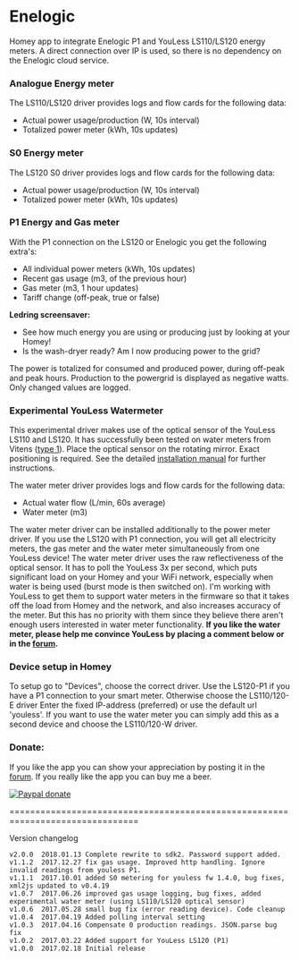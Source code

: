 # Enelogic #

Homey app to integrate Enelogic P1 and YouLess LS110/LS120 energy meters.
A direct connection over IP is used, so there is no dependency on the Enelogic
cloud service.

### Analogue Energy meter ###
The LS110/LS120 driver provides logs and flow cards for the following data:
- Actual power usage/production (W, 10s interval)
- Totalized power meter (kWh, 10s updates)

### S0 Energy meter ###
The LS120 S0 driver provides logs and flow cards for the following data:
- Actual power usage/production (W, 10s interval)
- Totalized power meter (kWh, 10s updates)

### P1 Energy and Gas meter ###
With the P1 connection on the LS120 or Enelogic you get the following extra's:
- All individual power meters (kWh, 10s updates)
- Recent gas usage (m3, of the previous hour)
- Gas meter (m3, 1 hour updates)
- Tariff change (off-peak, true or false)

**Ledring screensaver:**
- See how much energy you are using or producing just by looking at your Homey!
- Is the wash-dryer ready? Am I now producing power to the grid?

The power is totalized for consumed and produced power, during off-peak and
peak hours. Production to the powergrid is displayed as negative watts.
Only changed values are logged.

### Experimental YouLess Watermeter ###
This experimental driver makes use of the optical sensor of the YouLess LS110
and LS120. It has successfully been tested on water meters from Vitens ([type 1]).
Place the optical sensor on the rotating mirror. Exact positioning is required.
See the detailed [installation manual] for further instructions.

The water meter driver provides logs and flow cards for the following data:
- Actual water flow (L/min, 60s average)
- Water meter (m3)

The water meter driver can be installed additionally to the power meter driver.
If you use the LS120 with P1 connection, you will get all electricity meters, the
gas meter and the water meter simultaneously from one YouLess device!
The water meter driver uses the raw reflectiveness of the optical sensor. It has
to poll the YouLess 3x per second, which puts significant load on your Homey and
your WiFi network, especially when water is being used (burst mode is then
switched on). I'm working with YouLess to get them to support water meters in
the firmware so that it takes off the load from Homey and the network, and also
increases accuracy of the meter. But this has no priority with them since they
believe there aren't enough users interested in water meter functionality.
**If you like the water meter, please help me convince YouLess by placing a
comment below or in the [forum].**

### Device setup in Homey ###
To setup go to "Devices", choose the correct driver. Use the LS120-P1 if you have
a P1 connection to your smart meter. Otherwise choose the LS110/120-E driver
Enter the fixed IP-address (preferred) or use the default url 'youless'.
If you want to use the water meter you can simply add this as a second device and
choose the LS110/120-W driver.

### Donate: ###
If you like the app you can show your appreciation by posting it in the [forum].
If you really like the app you can buy me a beer.

[![Paypal donate][pp-donate-image]][pp-donate-link]


===============================================================================

Version changelog

```
v2.0.0	2018.01.13 Complete rewrite to sdk2. Password support added.
v1.1.2	2017.12.27 fix gas usage. Improved http handling. Ignore invalid readings from youless P1.
v1.1.1	2017.10.01 added S0 metering for youless fw 1.4.0, bug fixes, xml2js updated to v0.4.19
v1.0.7	2017.06.26 improved gas usage logging, bug fixes, added experimental water meter (using LS110/LS120 optical sensor)
v1.0.6  2017.05.28 small bug fix (error reading device). Code cleanup
v1.0.4  2017.04.19 Added polling interval setting
v1.0.3  2017.04.16 Compensate 0 production readings. JSON.parse bug fix
v1.0.2  2017.03.22 Added support for YouLess LS120 (P1)
v1.0.0  2017.02.18 Initial release
```
[type 1]: https://www.vitens.nl/meer-informatie/typen-watermeters
[forum]: https://forum.athom.com/discussion/2779
[installation manual]: https://forum.athom.com/discussion/comment/61126/#Comment_61126
[pp-donate-link]: https://www.paypal.com/cgi-bin/webscr?cmd=_s-xclick&hosted_button_id=FV7VNCQ6XBY6L
[pp-donate-image]: https://www.paypalobjects.com/en_US/i/btn/btn_donate_SM.gif
